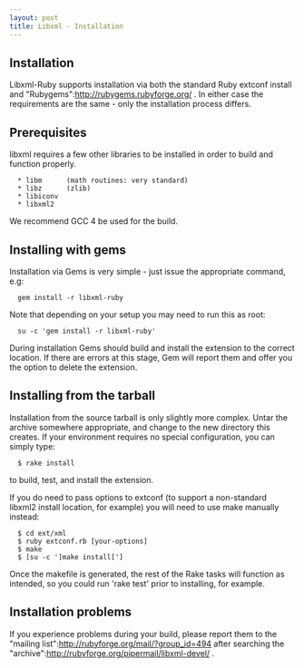 ```yaml
---
layout: post
title: Libxml - Installation
---
```

## Installation
Libxml-Ruby supports installation via both the standard Ruby extconf install and "Rubygems":http://rubygems.rubyforge.org/ . In either case the requirements are the same - only the installation process differs.

## Prerequisites
libxml requires a few other libraries to be installed in order to build and function properly.

	  * libm      (math routines: very standard)
	  * libz      (zlib)
	  * libiconv
	  * libxml2
	

We recommend GCC 4 be used for the build.

## Installing with gems
Installation via Gems is very simple - just issue the appropriate command, e.g:

      gem install -r libxml-ruby
    

Note that depending on your setup you may need to run this as root:

      su -c 'gem install -r libxml-ruby'
	  

During installation Gems should build and install the extension to the correct location. If there are errors at this stage, Gem will report them and offer you the option to delete the extension.

## Installing from the tarball
Installation from the source tarball is only slightly more complex. Untar the archive somewhere appropriate, and change to the new directory this creates. If your environment requires no special configuration, you can simply type:

      $ rake install
	  

to build, test, and install the extension.

If you do need to pass options to extconf (to support a non-standard libxml2 install location, for example) you will need to use make manually instead:

      $ cd ext/xml
      $ ruby extconf.rb [your-options]
      $ make
      $ [su -c ']make install[']
	  

Once the makefile is generated, the rest of the Rake tasks will function as intended, so you could run 'rake test' prior to installing, for example.

## Installation problems
If you experience problems during your build, please report them to the "mailing list":http://rubyforge.org/mail/?group_id=494 after searching the "archive":http://rubyforge.org/pipermail/libxml-devel/ .
